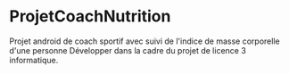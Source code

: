 # ProjetCoachNutrition
Projet android de coach sportif avec suivi de l'indice de masse corporelle d'une personne 
Développer dans la cadre du projet de licence 3 informatique.

